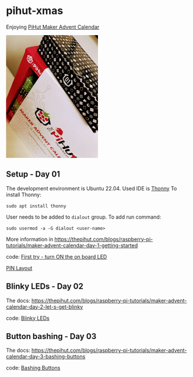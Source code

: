 # pihut-xmas

Enjoying [PiHut Maker Advent Calendar](https://thepihut.com/pages/maker-advent-2022-guides)

<img src="advent-calendar.jpg" width="50%" height="50%">

## Setup - Day 01

The development environment is Ubuntu 22.04.
Used IDE is [Thonny](https://thonny.org/) To install Thonny:

    sudo apt install thonny

User needs to be added to `dialout` group. To add run command:

    sudo usermod -a -G dialout <user-name>

More information in
https://thepihut.com/blogs/raspberry-pi-tutorials/maker-advent-calendar-day-1-getting-started

code: [First try - turn ON the on board LED](onboardled.py)

[PIN Layout](Pico-R3-A4-Pinout.pdf)

## Blinky LEDs - Day 02

The docs:
https://thepihut.com/blogs/raspberry-pi-tutorials/maker-advent-calendar-day-2-let-s-get-blinky

code: [Blinky LEDs](blinkyleds.py)

## Button bashing - Day 03

The docs:
https://thepihut.com/blogs/raspberry-pi-tutorials/maker-advent-calendar-day-3-bashing-buttons

code: [Bashing Buttons](buttonbash.py)
